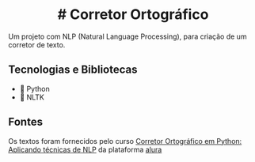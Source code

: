 <h1 align="center">
  # Corretor Ortográfico 
</h1>

Um projeto com NLP (Natural Language Processing), para criação de um corretor de texto.

## Tecnologias e Bibliotecas
- 🐍 Python
- 🧮 NLTK

## Fontes

Os textos foram fornecidos pelo curso [Corretor Ortográfico em Python: Aplicando técnicas de NLP](https://cursos.alura.com.br/course/nlp-corretor-ortografico) da plataforma [alura](https://www.alura.com.br/)
